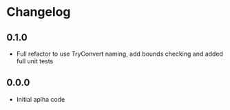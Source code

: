 # Changelog

## 0.1.0

- Full refactor to use TryConvert naming, add bounds checking and added full unit tests

## 0.0.0

- Initial aplha code
